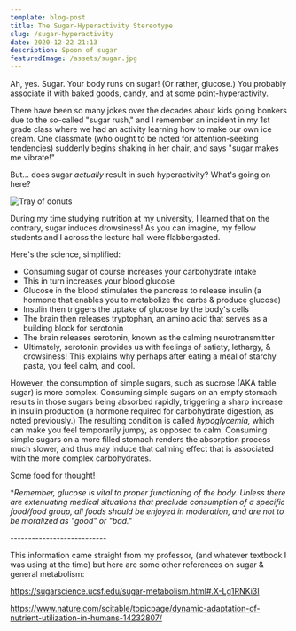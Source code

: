 ```yaml
---
template: blog-post
title: The Sugar-Hyperactivity Stereotype
slug: /sugar-hyperactivity
date: 2020-12-22 21:13
description: Spoon of sugar
featuredImage: /assets/sugar.jpg
---
```

Ah, yes. Sugar. Your body runs on sugar! (Or rather, glucose.) You probably associate it with baked goods, candy, and at some point-hyperactivity. 

There have been so many jokes over the decades about kids going bonkers due to the so-called "sugar rush," and I remember an incident in my 1st grade class where we had an activity learning how to make our own ice cream. One classmate (who ought to be noted for attention-seeking tendencies) suddenly begins shaking in her chair, and says "sugar makes me vibrate!" 

But... does sugar *actually* result in such hyperactivity? What's going on here?

![Tray of donuts](/assets/donuts.jpg)

During my time studying nutrition at my university, I learned that on the contrary, sugar induces drowsiness! As you can imagine, my fellow students and I across the lecture hall were flabbergasted. 

Here's the science, simplified:

* Consuming sugar of course increases your carbohydrate intake
* This in turn increases your blood glucose
* Glucose in the blood stimulates the pancreas to release insulin (a hormone that enables you to metabolize the carbs & produce glucose)
* Insulin then triggers the uptake of glucose by the body's cells
* The brain then releases tryptophan, an amino acid that serves as a building block for serotonin
* The brain releases serotonin, known as the calming neurotransmitter
* Ultimately, serotonin provides us with feelings of satiety, lethargy, & drowsiness! This explains why perhaps after eating a meal of starchy pasta, you feel calm, and cool.

 However, the consumption of simple sugars, such as sucrose (AKA table sugar) is more complex. Consuming simple sugars on an empty stomach results in those sugars being absorbed rapidly, triggering a sharp increase in insulin production (a hormone required for carbohydrate digestion, as noted previously.) The resulting condition is called *hypoglycemia,* which can make you feel temporarily jumpy, as opposed to calm. Consuming simple sugars on a more filled stomach renders the absorption process much slower, and thus may induce that calming effect that is associated with the more complex carbohydrates.

 Some food for thought!

\**Remember, glucose is vital to proper functioning of the body. Unless there are    extenuating medical situations that preclude consumption of a specific food/food group, all foods should be enjoyed in moderation, and are not to be moralized as "good" or "bad."*

\---------------------------

This information came straight from my professor, (and whatever textbook I was using at the time) but here are some other references on sugar & general metabolism:

https://sugarscience.ucsf.edu/sugar-metabolism.html#.X-Lg1RNKi3I

https://www.nature.com/scitable/topicpage/dynamic-adaptation-of-nutrient-utilization-in-humans-14232807/